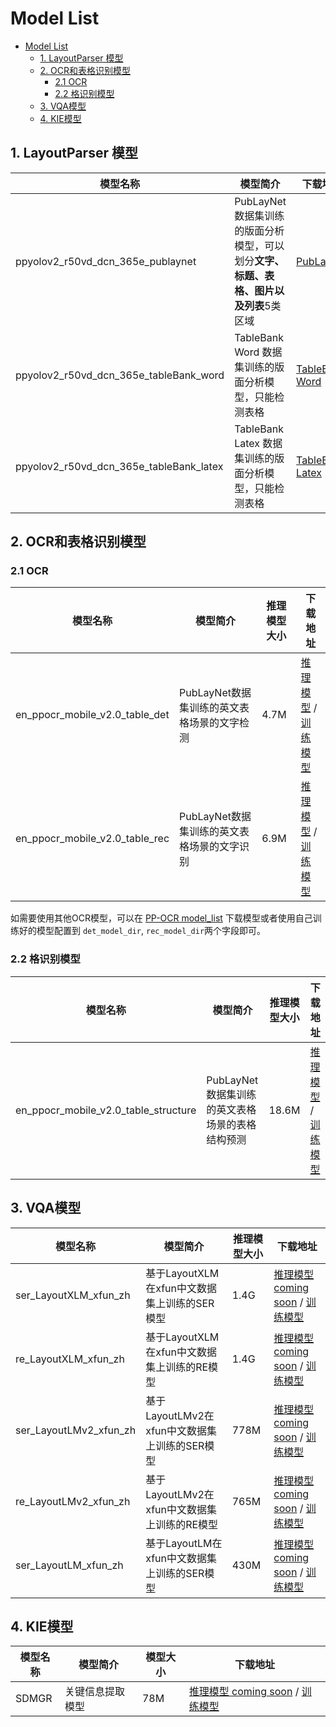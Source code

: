 # Model List

- [Model List](#model-list)
  - [1. LayoutParser 模型](#1-layoutparser-模型)
  - [2. OCR和表格识别模型](#2-ocr和表格识别模型)
    - [2.1 OCR](#21-ocr)
    - [2.2 格识别模型](#22-格识别模型)
  - [3. VQA模型](#3-vqa模型)
  - [4. KIE模型](#4-kie模型)


## 1. LayoutParser 模型

|模型名称|模型简介|下载地址|
| --- | --- | --- |
| ppyolov2_r50vd_dcn_365e_publaynet | PubLayNet 数据集训练的版面分析模型，可以划分**文字、标题、表格、图片以及列表**5类区域 | [PubLayNet](https://paddle-model-ecology.bj.bcebos.com/model/layout-parser/ppyolov2_r50vd_dcn_365e_publaynet.tar) |
| ppyolov2_r50vd_dcn_365e_tableBank_word | TableBank Word 数据集训练的版面分析模型，只能检测表格 | [TableBank Word](https://paddle-model-ecology.bj.bcebos.com/model/layout-parser/ppyolov2_r50vd_dcn_365e_tableBank_word.tar) |
| ppyolov2_r50vd_dcn_365e_tableBank_latex | TableBank Latex 数据集训练的版面分析模型，只能检测表格 | [TableBank Latex](https://paddle-model-ecology.bj.bcebos.com/model/layout-parser/ppyolov2_r50vd_dcn_365e_tableBank_latex.tar) |

## 2. OCR和表格识别模型

### 2.1 OCR

|模型名称|模型简介|推理模型大小|下载地址|
| --- | --- | --- | --- |
|en_ppocr_mobile_v2.0_table_det|PubLayNet数据集训练的英文表格场景的文字检测|4.7M|[推理模型](https://paddleocr.bj.bcebos.com/dygraph_v2.0/table/en_ppocr_mobile_v2.0_table_det_infer.tar) / [训练模型](https://paddleocr.bj.bcebos.com/dygraph_v2.1/table/en_ppocr_mobile_v2.0_table_det_train.tar) |
|en_ppocr_mobile_v2.0_table_rec|PubLayNet数据集训练的英文表格场景的文字识别|6.9M|[推理模型](https://paddleocr.bj.bcebos.com/dygraph_v2.0/table/en_ppocr_mobile_v2.0_table_rec_infer.tar) / [训练模型](https://paddleocr.bj.bcebos.com/dygraph_v2.1/table/en_ppocr_mobile_v2.0_table_rec_train.tar) |

如需要使用其他OCR模型，可以在 [PP-OCR model_list](../../doc/doc_ch/models_list.md) 下载模型或者使用自己训练好的模型配置到 `det_model_dir`, `rec_model_dir`两个字段即可。

### 2.2 格识别模型

|模型名称|模型简介|推理模型大小|下载地址|
| --- | --- | --- | --- |
|en_ppocr_mobile_v2.0_table_structure|PubLayNet数据集训练的英文表格场景的表格结构预测|18.6M|[推理模型](https://paddleocr.bj.bcebos.com/dygraph_v2.0/table/en_ppocr_mobile_v2.0_table_structure_infer.tar) / [训练模型](https://paddleocr.bj.bcebos.com/dygraph_v2.1/table/en_ppocr_mobile_v2.0_table_structure_train.tar) |

## 3. VQA模型

|模型名称|模型简介|推理模型大小|下载地址|
| --- | --- | --- | --- |
|ser_LayoutXLM_xfun_zh|基于LayoutXLM在xfun中文数据集上训练的SER模型|1.4G|[推理模型 coming soon]() / [训练模型](https://paddleocr.bj.bcebos.com/pplayout/re_LayoutXLM_xfun_zh.tar) |
|re_LayoutXLM_xfun_zh|基于LayoutXLM在xfun中文数据集上训练的RE模型|1.4G|[推理模型 coming soon]() / [训练模型](https://paddleocr.bj.bcebos.com/pplayout/ser_LayoutXLM_xfun_zh.tar) |
|ser_LayoutLMv2_xfun_zh|基于LayoutLMv2在xfun中文数据集上训练的SER模型|778M|[推理模型 coming soon]() / [训练模型](https://paddleocr.bj.bcebos.com/pplayout/ser_LayoutLMv2_xfun_zh.tar) |
|re_LayoutLMv2_xfun_zh|基于LayoutLMv2在xfun中文数据集上训练的RE模型|765M|[推理模型 coming soon]() / [训练模型](https://paddleocr.bj.bcebos.com/pplayout/re_LayoutLMv2_xfun_zh.tar) |
|ser_LayoutLM_xfun_zh|基于LayoutLM在xfun中文数据集上训练的SER模型|430M|[推理模型 coming soon]() / [训练模型](https://paddleocr.bj.bcebos.com/pplayout/ser_LayoutLM_xfun_zh.tar) |

## 4. KIE模型

|模型名称|模型简介|模型大小|下载地址|
| --- | --- | --- | --- |
|SDMGR|关键信息提取模型|78M|[推理模型 coming soon]() / [训练模型](https://paddleocr.bj.bcebos.com/dygraph_v2.1/kie/kie_vgg16.tar)|

